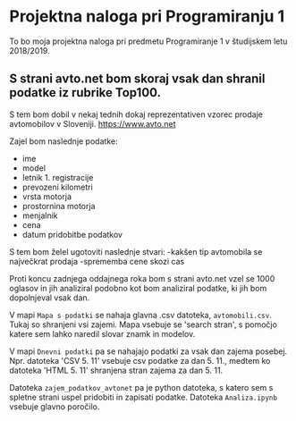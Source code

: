 ﻿# Projektna naloga pri Programiranju 1
To bo moja projektna naloga pri predmetu Programiranje 1 v študijskem letu 2018/2019.

## S strani avto.net bom skoraj vsak dan shranil podatke iz rubrike Top100.
S tem bom dobil v nekaj tednih dokaj reprezentativen vzorec prodaje avtomobilov v Sloveniji.
https://www.avto.net

Zajel bom naslednje podatke:
- ime 
- model
- letnik 1. registracije
- prevozeni kilometri
- vrsta motorja
- prostornina motorja
- menjalnik
- cena
- datum pridobitbe podatkov

S tem bom želel ugotoviti naslednje stvari:
-kakšen tip avtomobila se največkrat prodaja
-sprememba cene skozi cas

Proti koncu zadnjega oddajnega roka bom s strani avto.net vzel se 1000 oglasov in jih analiziral podobno kot bom analiziral podatke,
ki jih bom dopolnjeval vsak dan.

V mapi `Mapa s podatki` se nahaja glavna .csv datoteka, `avtomobili.csv`. Tukaj so shranjeni vsi zajemi. Mapa vsebuje se 'search stran', s pomočjo katere sem lahko naredil slovar znamk in modelov.

V mapi `Dnevni podatki` pa se nahajajo podatki za vsak dan zajema posebej. Npr. datoteka 'CSV 5. 11' vsebuje csv podatke za dan 5. 11., medtem ko datoteka 'HTML 5. 11' shranjena stran zajema za dan 5. 11.

Datoteka `zajem_podatkov_avtonet` pa je python datoteka, s katero sem s spletne strani uspel pridobiti in zapisati podatke.
Datoteka `Analiza.ipynb` vsebuje glavno poročilo.
